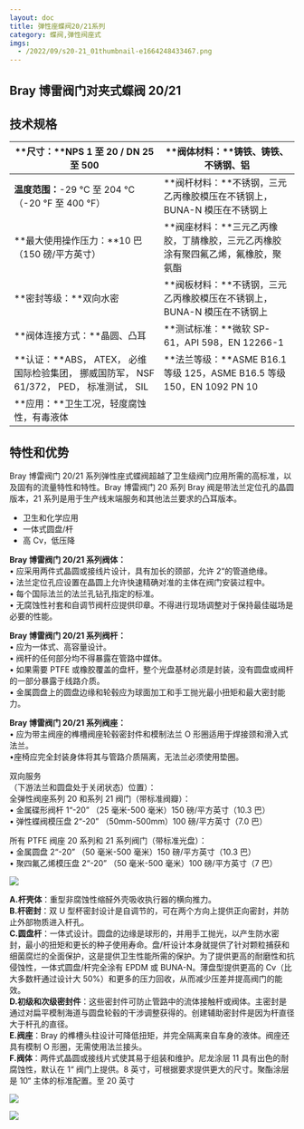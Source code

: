 ```yaml
---
layout: doc
title: 弹性座蝶阀20/21系列
category: 蝶阀,弹性阀座式
imgs:
  - /2022/09/s20-21_01thumbnail-e1664248433467.png
---
```


## Bray 博雷阀门对夹式蝶阀 20/21

## 技术规格

| **尺寸：**NPS 1 至 20 / DN 25 至 500                                                     | **阀体材料：**铸铁、铸铁、不锈钢、铝                                             |
| ---------------------------------------------------------------------------------------- | -------------------------------------------------------------------------------- |
| **温度范围：**\-29 °C 至 204 °C（-20 °F 至 400 °F）                                      | **阀杆材料：**不锈钢，三元乙丙橡胶模压在不锈钢上，BUNA-N 模压在不锈钢上          |
| **最大使用操作压力：**10 巴 （150 磅/平方英寸）                                          | **阀座材料：**三元乙丙橡胶，丁腈橡胶，三元乙丙橡胶涂有聚四氟乙烯，氟橡胶，聚氨酯 |
| **密封等级：**双向水密                                                                   | **阀板材料：**不锈钢，三元乙丙橡胶模压在不锈钢上，BUNA-N 模压在不锈钢上          |
| **阀体连接方式：**晶圆、凸耳                                                             | **测试标准：**微软 SP-61，API 598，EN 12266-1                                    |
| **认证：**ABS， ATEX， 必维国际检验集团， 挪威国防军， NSF 61/372， PED， 标准测试， SIL | **法兰等级：**ASME B16.1 等级 125，ASME B16.5 等级 150，EN 1092 PN 10            |
| **应用：**卫生工况，轻度腐蚀性，有毒液体                                                 |

## 特性和优势

Bray 博雷阀门 20/21 系列弹性座式蝶阀超越了卫生级阀门应用所需的高标准，以及固有的流量特性和特性。Bray 博雷阀门 20 系列 Bray 阀是带法兰定位孔的晶圆版本，21 系列是用于生产线末端服务和其他法兰要求的凸耳版本。

- 卫生和化学应用
- 一体式圆盘/杆
- 高 Cv，低压降

**Bray 博雷阀门 20/21 系列阀体：**  
• 应采用两件式晶圆或接线片设计，具有加长的颈部，允许 2“的管道绝缘。  
• 法兰定位孔应设置在晶圆上允许快速精确对准的主体在阀门安装过程中。  
• 每个国际法兰的法兰孔钻孔指定的标准。  
• 无腐蚀性衬套和自调节阀杆应提供印章。不得进行现场调整对于保持最佳磁场是必要的性能。

**Bray 博雷阀门 20/21 系列阀杆：**  
• 应为一体式、高容量设计。  
• 阀杆的任何部分均不得暴露在管路中媒体。  
• 如果需要 PTFE 或橡胶覆盖的盘杆，整个光盘基材必须是封装，没有圆盘或阀杆的一部分暴露于线路介质。  
• 金属圆盘上的圆盘边缘和轮毂应为球面加工和手工抛光最小扭矩和最大密封能力。

**Bray 博雷阀门 20/21 系列阀座：**  
• 应为带主阀座的榫槽阀座轮毂密封件和模制法兰 O 形圈适用于焊接颈和滑入式法兰。  
•座椅应完全封装身体将其与管路介质隔离，无法兰必须使用垫圈。

双向服务  
（下游法兰和圆盘处于关闭状态）位置）：  
全弹性阀座系列 20 和系列 21 阀门（带标准阀瓣）：  
• 金属碟形阀杆 1“-20” （25 毫米-500 毫米）150 磅/平方英寸（10.3 巴）  
• 弹性蝶阀模压盘 2“-20” （50mm-500mm）100 磅/平方英寸（7.0 巴）

所有 PTFE 阀座 20 系列和 21 系列阀门（带标准光盘）：  
• 金属圆盘 2“-20” （50 毫米-500 毫米）150 磅/平方英寸（10.3 巴）  
• 聚四氟乙烯模压盘 2“-20” （50 毫米-500 毫米）100 磅/平方英寸（7 巴）

![](/2022/09/20-21-min-1-721x1024.jpg)

**A.杆壳体**：重型非腐蚀性缩醛外壳吸收执行器的横向推力。  
**B.杆密封**：双 U 型杯密封设计是自调节的，可在两个方向上提供正向密封，并防止外部物质进入杆孔。  
**C.圆盘杆**：一体式设计。圆盘的边缘是球形的，并用手工抛光，以产生防水密封，最小的扭矩和更长的种子使用寿命。盘/杆设计本身就提供了针对颗粒捕获和细菌腐烂的全面保护，这是提供卫生性能所需的保护。为了提供更高的耐磨性和抗侵蚀性，一体式圆盘/杆完全涂有 EPDM 或 BUNA-N。薄盘型提供更高的 Cv（比大多数杆通过设计大 50%）和更多的压力回收，从而减少压差并提高阀门的能效。  
**D.初级和次级密封件**：这些密封件可防止管路中的流体接触杆或阀体。主密封是通过对扁平模制海道与圆盘轮毂的干涉调整获得的。创建辅助密封件是因为杆直径大于杆孔的直径。  
**E.阀座**：Bray 的榫槽头柱设计可降低扭矩，并完全隔离来自车身的液体。阀座还具有模制 O 形圈，无需使用法兰接头。  
**F.阀体**：两件式晶圆或接线片式使其易于组装和维护。尼龙涂层 11 具有出色的耐腐蚀性，默认在 1“ 阀门上提供。8 英寸，可根据要求提供更大的尺寸。聚酯涂层是 10“ 主体的标准配置。至 20 英寸

![](/2022/10/%E6%88%AA%E5%B1%8F2022-10-14-%E4%B8%8A%E5%8D%8810.26.03-1024x488.png)

![](/2022/10/%E6%88%AA%E5%B1%8F2022-10-14-%E4%B8%8A%E5%8D%8810.26.17-1024x655.png)
